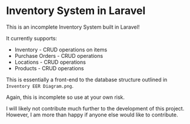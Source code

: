 # Inventory System in Laravel

This is an incomplete Inventory System built in Laravel!

It currently supports:

- Inventory - CRUD operations on items
- Purchase Orders - CRUD operations
- Locations - CRUD operations
- Products - CRUD operations

This is essentially a front-end to the database structure outlined in `Inventory EER Diagram.png`.

Again, this is incomplete so use at your own risk.

I will likely not contribute much further to the development of this project. However, I am more than happy if anyone else would like to contribute.